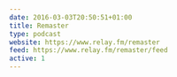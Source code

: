 ```yaml
---
date: 2016-03-03T20:50:51+01:00
title: Remaster
type: podcast
website: https://www.relay.fm/remaster
feed: https://www.relay.fm/remaster/feed
active: 1
---
```

